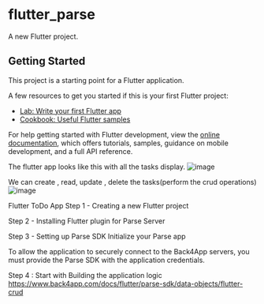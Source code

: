 # flutter_parse

A new Flutter project.

## Getting Started

This project is a starting point for a Flutter application.

A few resources to get you started if this is your first Flutter project:

- [Lab: Write your first Flutter app](https://docs.flutter.dev/get-started/codelab)
- [Cookbook: Useful Flutter samples](https://docs.flutter.dev/cookbook)

For help getting started with Flutter development, view the
[online documentation](https://docs.flutter.dev/), which offers tutorials,
samples, guidance on mobile development, and a full API reference.

The flutter app looks like this with all the tasks display.
![image](https://github.com/ShyamsundarDas/flutter_todo_assign/assets/34059890/02dc329d-756d-4791-8f35-f589d5de341c)


We can create , read, update , delete the tasks(perform the crud operations)
![image](https://github.com/ShyamsundarDas/flutter_todo_assign/assets/34059890/39f78ba1-0b2d-4b05-8d31-dd6e653f58c1)

Flutter ToDo App
Step 1 - Creating a new Flutter project

Step 2 - Installing Flutter plugin for Parse Server

Step 3 - Setting up Parse SDK
  Initialize your Parse app
  
To allow the application to securely connect to the Back4App servers, you must provide the Parse SDK with the application credentials.

Step 4 : Start with Building the application logic
https://www.back4app.com/docs/flutter/parse-sdk/data-objects/flutter-crud 
